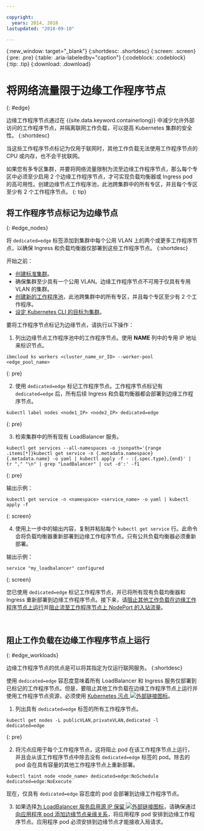 ```yaml
---

copyright:
  years: 2014, 2018
lastupdated: "2018-09-10"

---
```


{:new_window: target="_blank"}
{:shortdesc: .shortdesc}
{:screen: .screen}
{:pre: .pre}
{:table: .aria-labeledby="caption"}
{:codeblock: .codeblock}
{:tip: .tip}
{:download: .download}



# 将网络流量限于边缘工作程序节点
{: #edge}

边缘工作程序节点通过在 {{site.data.keyword.containerlong}} 中减少允许外部访问的工作程序节点，并隔离联网工作负载，可以提高 Kubernetes 集群的安全性。
{:shortdesc}

当这些工作程序节点标记为仅用于联网时，其他工作负载无法使用工作程序节点的 CPU 或内存，也不会干扰联网。


如果您有多专区集群，并要将网络流量限制为流至边缘工作程序节点，那么每个专区中必须至少启用 2 个边缘工作程序节点，才可实现负载均衡器或 Ingress pod 的高可用性。创建边缘节点工作程序池，此池跨集群中的所有专区，并且每个专区至少有 2 个工作程序节点。
{: tip}

## 将工作程序节点标记为边缘节点
{: #edge_nodes}

将 `dedicated=edge` 标签添加到集群中每个公用 VLAN 上的两个或更多工作程序节点，以确保 Ingress 和负载均衡器仅部署到这些工作程序节点。
{:shortdesc}

开始之前：

- [创建标准集群](cs_clusters.html#clusters_cli)。
- 确保集群至少具有一个公用 VLAN。边缘工作程序节点不可用于仅具有专用 VLAN 的集群。
- [创建新的工作程序池](cs_clusters.html#add_pool)，此池跨集群中的所有专区，并且每个专区至少有 2 个工作程序。
- [设定 Kubernetes CLI 的目标为集群](cs_cli_install.html#cs_cli_configure)。

要将工作程序节点标记为边缘节点，请执行以下操作：

1. 列出边缘节点工作程序池中的工作程序节点。使用 **NAME** 列中的专用 IP 地址来标识节点。

  ```
  ibmcloud ks workers <cluster_name_or_ID> --worker-pool <edge_pool_name>
  ```
  {: pre}

2. 使用 `dedicated=edge` 标记工作程序节点。工作程序节点标记有 `dedicated=edge` 后，所有后续 Ingress 和负载均衡器都会部署到边缘工作程序节点。

  ```
  kubectl label nodes <node1_IP> <node2_IP> dedicated=edge
  ```
  {: pre}

3. 检索集群中的所有现有 LoadBalancer 服务。

  ```
  kubectl get services --all-namespaces -o jsonpath='{range .items[*]}kubectl get service -n {.metadata.namespace} {.metadata.name} -o yaml | kubectl apply -f - :{.spec.type},{end}' | tr "," "\n" | grep "LoadBalancer" | cut -d':' -f1
  ```
  {: pre}

  输出示例：

  ```
  kubectl get service -n <namespace> <service_name> -o yaml | kubectl apply -f
  ```
  {: screen}

4. 使用上一步中的输出内容，复制并粘贴每个 `kubectl get service` 行。此命令会将负载均衡器重新部署到边缘工作程序节点。只有公共负载均衡器必须重新部署。

  输出示例：

  ```
  service "my_loadbalancer" configured
  ```
  {: screen}

您已使用 `dedicated=edge` 标记工作程序节点，并已将所有现有负载均衡器和 Ingress 重新部署到边缘工作程序节点。接下来，请[阻止其他工作负载在边缘工作程序节点上运行](#edge_workloads)并[阻止流至工作程序节点上 NodePort 的入站流量](cs_network_policy.html#block_ingress)。

<br />


## 阻止工作负载在边缘工作程序节点上运行
{: #edge_workloads}

边缘工作程序节点的优点是可以将其指定为仅运行联网服务。
{:shortdesc}

使用 `dedicated=edge` 容忍度意味着所有 LoadBalancer 和 Ingress 服务仅部署到已标记的工作程序节点。但是，要阻止其他工作负载在边缘工作程序节点上运行并使用工作程序节点资源，必须使用 [Kubernetes 污点 ![外部链接图标](../icons/launch-glyph.svg "外部链接图标")](https://kubernetes.io/docs/concepts/configuration/taint-and-toleration/)。



1. 列出具有 `dedicated=edge` 标签的所有工作程序节点。

  ```
  kubectl get nodes -L publicVLAN,privateVLAN,dedicated -l dedicated=edge
  ```
  {: pre}

2. 将污点应用于每个工作程序节点，这将阻止 pod 在该工作程序节点上运行，并且会从该工作程序节点中除去没有 `dedicated=edge` 标签的 pod。除去的 pod 会在具有容量的其他工作程序节点上重新部署。

  ```
  kubectl taint node <node_name> dedicated=edge:NoSchedule dedicated=edge:NoExecute
  ```
现在，仅具有 `dedicated=edge` 容忍度的 pod 会部署到边缘工作程序节点。

3. 如果选择[为 LoadBalancer 服务启用源 IP 保留 ![外部链接图标](../icons/launch-glyph.svg "外部链接图标")](https://kubernetes.io/docs/tutorials/services/source-ip/#source-ip-for-services-with-typeloadbalancer)，请确保通过[向应用程序 pod 添加边缘节点亲缘关系](cs_loadbalancer.html#edge_nodes)，将应用程序 pod 安排到边缘工作程序节点。应用程序 pod 必须安排到边缘节点才能接收入局请求。
